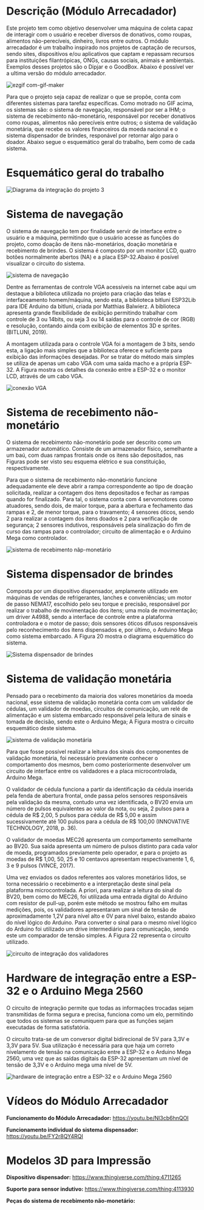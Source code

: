 # Descrição (Módulo Arrecadador)
Este projeto tem como objetivo desenvolver uma máquina de coleta capaz de interagir com o usuário e receber diversos de donativos, como roupas, alimentos não-perecíveis, dinheiro, livros entre outros.
O módulo arrecadador é um trabalho inspirado nos projetos de captação de recursos, sendo sites, dispositívos e/ou aplicativos que captam e repassam recursos para instituições filantrópicas, ONGs, 
causas sociais, animais e ambientais. Exemplos desses projetos são o Dipjar e o GoodBox. Abaixo é possível ver a ultima versão do módulo arrecadador.  

![ezgif com-gif-maker](https://user-images.githubusercontent.com/75312838/103468280-39e7d700-4d36-11eb-90fc-1b968b94aad9.gif)

Para que o projeto seja capaz de realizar o que se propõe, conta com diferentes sistemas para tarefaz específicas. Como motrado no GIF acima, os sistemas são: o sistema de navegação, responsável por ser a IHM; o sistema de recebimento não-monetário, responsável por receber donativos como roupas, alimentos não perecíveis entre outros; o sistema de validação monetária, que recebe os valores financeiros da moeda nacional e o sistema dispensador de brindes, responável por retornar algo para o doador. Abaixo segue o esquemático geral do trabalho, bem como de cada sistema.

# Esquemático geral do trabalho

![Diagrama da integração do projeto 3](https://user-images.githubusercontent.com/75312838/103486239-2b073000-4ddb-11eb-97f1-232428b81571.png)

# Sistema de navegação

O sistema de navegação tem por finalidade servir de interface entre o usuário e a máquina, permitindo que o usuário acesse as funções do projeto, como doação de itens não-monetários, doação monetária e recebimento de brindes. O sistema é composto por um monitor LCD, quatro botões normalmente abertos (NA) e a placa ESP-32.Abaixo é posível visualizar o circuito do sistema.

![sistema de navegação](https://user-images.githubusercontent.com/75312838/103486359-02336a80-4ddc-11eb-895b-620597ddd540.jpg)

Dentre as ferramentas de controle VGA acessíveis na internet cabe aqui um destaque a biblioteca utilizada no projeto para criação das telas e interfaceamento homem/máquina, sendo esta, a biblioteca bitluni ESP32Lib para IDE Arduino da bitluni, criada por Matthias Balwierz. A biblioteca apresenta grande flexibilidade de exibição permitindo trabalhar com controle de 3 ou 14bits, ou seja 3 ou 14 saídas para o controle de cor (RGB) e resolução, contando ainda com exibição de elementos 3D e sprites. (BITLUNI, 2019).

A montagem utilizada para o controle VGA foi a montagem de 3 bits, sendo esta, a ligação mais simples que a biblioteca oferece e suficiente para exibição das informações desejadas. Por se tratar do método mais simples se utiliza de apenas um cabo VGA com uma saída macho e a própria ESP-32. A Figura mostra os detalhes da conexão entre a ESP-32 e o monitor LCD, através de um cabo VGA.

![conexão VGA](https://user-images.githubusercontent.com/75312838/103486486-0ad87080-4ddd-11eb-831c-be0eee93bcf8.jpg)

# Sistema de recebimento não-monetário

O sistema de recebimento não-monetário pode ser descrito como um armazenador automático. Consiste de um armazenador físico, semelhante a um baú, com duas rampas frontais onde os itens são depositados, nas Figuras pode ser visto seu esquema elétrico e sua constituição, respectivamente.

Para que o sistema de recebimento não-monetário funcione adequadamente ele deve abrir a rampa correspondente ao tipo de doação solicitada, realizar a contagem dos itens depositados e fechar as rampas quando for finalizado. Para tal, o sistema conta com 4 servomotores como atuadores, sendo dois, de maior torque, para a abertura e fechamento das rampas e 2, de menor torque, para o travamento; 4 sensores óticos, sendo 2 para realizar a contagem dos itens doados e 2 para verificação de segurança; 2 sensores indutivos, responsáveis pela sinalização do fim de curso das rampas para o controlador; circuito de alimentação e o Arduino Mega como controlador.   

![sistema de recebimento nãp-monetário](https://user-images.githubusercontent.com/75312838/103486622-ec26a980-4ddd-11eb-892e-3ca1ce94cde5.jpg)

# Sistema dispensador de brindes

Composta por um dispositivo dispensador, amplamente utilizado em máquinas de vendas de refrigerantes, lanches e conveniências; um motor de passo NEMA17, escolhido pelo seu torque e precisão, responsável por realizar o trabalho de movimentação dos itens; uma mola de movimentação; um driver A4988, sendo a interface de controle entre a plataforma controladora e o motor de passo; dois sensores óticos difusos responsáveis pelo reconhecimento dos itens dispensados e, por último, o Arduino Mega como sistema embarcado. A Figura 20 mostra o diagrama esquemático do sistema.

![Sistema dispensador de brindes](https://user-images.githubusercontent.com/75312838/103486749-df568580-4dde-11eb-98ef-df1b67a531e4.jpg)

# Sistema de validação monetária

Pensado para o recebimento da maioria dos valores monetários da moeda nacional, esse sistema de validação monetária conta com um validador de cédulas, um validador de moedas, circuitos de comunicação, um relé de alimentação e um sistema embarcado responsável pela leitura de sinais e tomada de decisão, sendo este o Arduino Mega; A Figura mostra o circuito esquemático deste sistema.

![sistema de validação monetária](https://user-images.githubusercontent.com/75312838/103486813-6146ae80-4ddf-11eb-9442-796f1de3883f.jpg)

Para que fosse possível realizar a leitura dos sinais dos componentes de validação monetária, foi necessário previamente conhecer o comportamento dos mesmos, bem como posteriormente desenvolver um circuito de interface entre os validadores e a placa microcontrolada, Arduino Mega.

O validador de cédula funciona a partir da identificação da cédula inserida pela fenda de abertura frontal, onde passa pelos sensores responsáveis pela validação da mesma, contudo uma vez identificada, o BV20 envia um número de pulsos equivalentes ao valor da nota, ou seja, 2 pulsos para a cédula de R$ 2,00, 5 pulsos para cédula de R$ 5,00 e assim sucessivamente até 100 pulsos para a cédula de R$ 100,00 (INNOVATIVE TECHNOLOGY, 2018, p. 36).

O validador de moedas MEC26 apresenta um comportamento semelhante ao BV20. Sua saída apresenta um número de pulsos distinto para cada valor de moeda, programados previamente pelo operador, e para o projeto as moedas de R$ 1,00, 50, 25 e 10 centavos apresentam respectivamente 1, 6, 3 e 9 pulsos (VINCE, 2017). 

Uma vez enviados os dados referentes aos valores monetários lidos, se torna necessário o recebimento e a interpretação deste sinal pela plataforma microcontrolada. A priori, para realizar a leitura do sinal do BV20, bem como do MEC26, foi utilizada uma entrada digital do Arduino com resistor de pull-up, porém este método se mostrou falho em muitas medições, pois, os validadores apresentaram um sinal de tensão de aproximadamente 1,2V para nível alto e 0V para nível baixo, estando abaixo do nível lógico do Arduino. Para converter o sinal para o mesmo nível lógico do Arduino foi utilizado um drive intermediário para comunicação, sendo este um comparador de tensão simples. A Figura 22 representa o circuito utilizado.

![circuito de integração dos validadores](https://user-images.githubusercontent.com/75312838/103486867-d6b27f00-4ddf-11eb-9803-2d0a6fde6d09.jpg)

# Hardware de integração entre a ESP-32 e o Arduino Mega 2560

O circuito de integração permite que todas as informações trocadas sejam transmitidas de forma segura e precisa, funciona como um elo, permitindo que todos os sistemas se comuniquem para que as funções sejam executadas de forma satisfatória.

O circuito trata-se de um conversor digital bidirecional de 5V para 3,3V e 3,3V para 5V. Sua utilização é necessária para que haja um correto nivelamento de tensão na comunicação entre a ESP-32 e o Arduino Mega 2560, uma vez que as saídas digitais da ESP-32 apresentam um nível de tensão de 3,3V e o Arduino mega uma nível de 5V.

![hardware de integração entre a ESP-32 e o Arduino Mega 2560](https://user-images.githubusercontent.com/75312838/103486957-5ccec580-4de0-11eb-9f26-0f020b7e8239.jpg)

# Vídeos do Módulo Arrecadador

**Funcionamento do Módulo Arrecadador:** https://youtu.be/Nl3cb6hnQOI

**Funcionamento individual do sistema dispensador:** https://youtu.be/FY2r8QY4RQI


# Modelos 3D para Impressão

**Dispositivo dispensador:** https://www.thingiverse.com/thing:4711265

**Suporte para sensor indutivo:** https://www.thingiverse.com/thing:4113930

**Peças do sistema de recebimento não-monetário:** 














